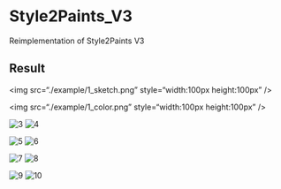 # Style2Paints_V3
Reimplementation of Style2Paints V3

## Result

<img src=“./example/1_sketch.png” style=“width:100px height:100px” />

<img src=“./example/1_color.png” style=“width:100px height:100px” />

![3](./example/2_sketch.png)        ![4](./example/2_color.png)

![5](./example/3_sketch.png)        ![6](./example/3_color.png)

![7](./example/4_sketch.png)        ![8](./example/4_color.png)

![9](./example/5_sketch.png)        ![10](./example/5_color.png)